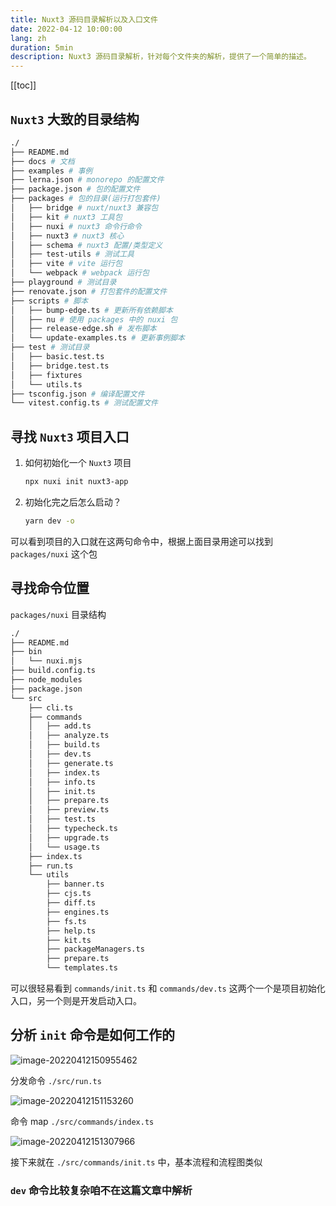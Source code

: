 ```yaml
---
title: Nuxt3 源码目录解析以及入口文件
date: 2022-04-12 10:00:00
lang: zh
duration: 5min
description: Nuxt3 源码目录解析，针对每个文件夹的解析，提供了一个简单的描述。
---
```


[[toc]]

## `Nuxt3` 大致的目录结构
```bash
./
├── README.md
├── docs # 文档
├── examples # 事例
├── lerna.json # monorepo 的配置文件
├── package.json # 包的配置文件
├── packages # 包的目录(运行打包套件)
│   ├── bridge # nuxt/nuxt3 兼容包
│   ├── kit # nuxt3 工具包
│   ├── nuxi # nuxt3 命令行命令
│   ├── nuxt3 # nuxt3 核心
│   ├── schema # nuxt3 配置/类型定义
│   ├── test-utils # 测试工具
│   ├── vite # vite 运行包
│   └── webpack # webpack 运行包
├── playground # 测试目录
├── renovate.json # 打包套件的配置文件
├── scripts # 脚本
│   ├── bump-edge.ts # 更新所有依赖脚本
│   ├── nu # 使用 packages 中的 nuxi 包
│   ├── release-edge.sh # 发布脚本
│   └── update-examples.ts # 更新事例脚本
├── test # 测试目录
│   ├── basic.test.ts
│   ├── bridge.test.ts
│   ├── fixtures
│   └── utils.ts
├── tsconfig.json # 编译配置文件
└── vitest.config.ts # 测试配置文件
```

## 寻找 `Nuxt3` 项目入口
1. 如何初始化一个 `Nuxt3` 项目

   ```bash
   npx nuxi init nuxt3-app
   ```

2. 初始化完之后怎么启动？

   ```bash
   yarn dev -o
   ```

可以看到项目的入口就在这两句命令中，根据上面目录用途可以找到 `packages/nuxi` 这个包

## 寻找命令位置

`packages/nuxi` 目录结构

```bash
./
├── README.md
├── bin
│   └── nuxi.mjs
├── build.config.ts
├── node_modules
├── package.json
└── src
    ├── cli.ts
    ├── commands
    │   ├── add.ts
    │   ├── analyze.ts
    │   ├── build.ts
    │   ├── dev.ts
    │   ├── generate.ts
    │   ├── index.ts
    │   ├── info.ts
    │   ├── init.ts
    │   ├── prepare.ts
    │   ├── preview.ts
    │   ├── test.ts
    │   ├── typecheck.ts
    │   ├── upgrade.ts
    │   └── usage.ts
    ├── index.ts
    ├── run.ts
    └── utils
        ├── banner.ts
        ├── cjs.ts
        ├── diff.ts
        ├── engines.ts
        ├── fs.ts
        ├── help.ts
        ├── kit.ts
        ├── packageManagers.ts
        ├── prepare.ts
        └── templates.ts
```

可以很轻易看到 `commands/init.ts` 和 `commands/dev.ts` 这两个一个是项目初始化入口，另一个则是开发启动入口。

## 分析 `init` 命令是如何工作的

![image-20220412150955462](https://s2.loli.net/2022/04/12/bZVacyRvm8TUnre.png)

分发命令 `./src/run.ts`

![image-20220412151153260](https://s2.loli.net/2022/04/12/ScbIBFqwt7hRQkl.png)

命令 map `./src/commands/index.ts`

![image-20220412151307966](https://s2.loli.net/2022/04/12/OFhWxZb2JeYKGkI.png)

接下来就在 `./src/commands/init.ts` 中，基本流程和流程图类似

### `dev` 命令比较复杂咱不在这篇文章中解析

